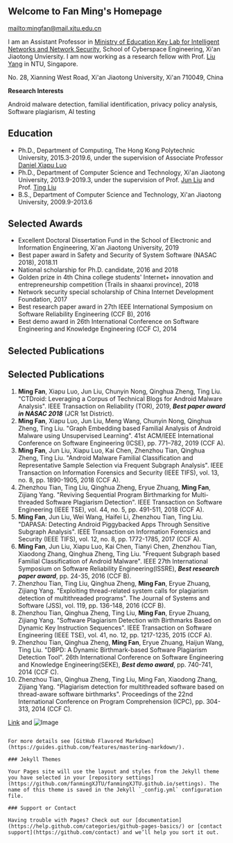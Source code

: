 
## Welcome to Fan Ming's Homepage 

[mailto:mingfan@mail.xjtu.edu.cn](mailto:mingfan@mail.xjtu.edu.cn)

I am an Assistant Professor in [Ministry of Education Key Lab for Intelligent Networks and Network Security](http://nskeylab.xjtu.edu.cn/site/lab/), School of Cyberspace Engineering, Xi'an Jiaotong Unviersity. I am now working as a research fellow with Prof. [Liu Yang](https://www.ntu.edu.sg/home/yangliu/) in NTU, Singapore.



No. 28, Xianning West Road, Xi'an Jiaotong University, Xi'an 710049, China

**Research Interests**

Android malware detection, familial identification, privacy policy analysis, Software plagiarism, AI testing

## Education

- Ph.D., Department of Computing, The Hong Kong Polytechnic University, 2015.3-2019.6, under the supervision of Associate Professor [Daniel Xiapu Luo](https://www4.comp.polyu.edu.hk/~csxluo/)
- Ph.D., Department of Computer Science and Technology, Xi'an Jiaotong University, 2013.9-2019.3, under the supervision of Prof. [Jun Liu](http://gr.xjtu.edu.cn/web/liukeen/1) and Prof. [Ting Liu](http://gr.xjtu.edu.cn/web/tingliu)
- B.S., Department of Computer Science and Technology, Xi'an Jiaotong University, 2009.9-2013.6

## Selected Awards

 - Excellent Doctoral Dissertation Fund in the School of Electronic and Information Engineering, Xi'an Jiaotong University, 2019
 - Best paper award in Safety and Security of System Software (NASAC 2018), 2018.11
 - National scholarship for Ph.D. candidate, 2016 and 2018
 - Golden prize in 4th China college students' Internet+ innovation and entrepreneurship competition (Trails in shaanxi province), 2018
 - Network security special scholarship of China Internet Development Foundation, 2017
 - Best research paper award in 27th IEEE International Symposium on Software Reliability Engineering (CCF B), 2016
 - Best demo award in 26th International Conference on Software Engineering and Knowledge Engineering (CCF C), 2014

## Selected Publications

## Selected Publications

1. **Ming Fan**, Xiapu Luo, Jun Liu, Chunyin Nong, Qinghua Zheng, Ting Liu. "CTDroid: Leveraging a Corpus of Technical Blogs for Android Malware Analysis". IEEE Transaction on Reliability (TOR), 2019, ***Best paper award in NASAC 2018*** (JCR 1st District).
2. **Ming Fan**, Xiapu Luo, Jun Liu, Meng Wang, Chunyin Nong, Qinghua Zheng, Ting Liu. "Graph Embedding based Familial Analysis of Android Malware using Unsupervised Learning". 41st ACM/IEEE International Conference on Software Engineering (ICSE), pp. 771–782, 2019 (CCF A).
3. **Ming Fan**, Jun Liu, Xiapu Luo, Kai Chen, Zhenzhou Tian, Qinghua Zheng, Ting Liu. "Android Malware Familial Classification and Representative Sample Selection via Frequent Subgraph Analysis". IEEE Transaction on Information Forensics and Security (IEEE TIFS), vol. 13, no. 8, pp. 1890-1905, 2018 (CCF A).
4. Zhenzhou Tian, Ting Liu, Qinghua Zheng, Eryue Zhuang, **Ming Fan**, Zijiang Yang. "Reviving Sequential Program Birthmarking for Multi-threaded Software Plagiarism Detection". IEEE Transaction on Software Engineering (IEEE TSE), vol. 44, no. 5, pp. 491-511, 2018 (CCF A).
5. **Ming Fan**, Jun Liu, Wei Wang, Haifei Li, Zhenzhou Tian, Ting Liu. "DAPASA: Detecting Android Piggybacked Apps Through Sensitive Subgraph Analysis". IEEE Transaction on Information Forensics and Security (IEEE TIFS), vol. 12, no. 8, pp. 1772-1785, 2017 (CCF A).
6. **Ming Fan**, Jun Liu, Xiapu Luo, Kai Chen, Tianyi Chen, Zhenzhou Tian, Xiaodong Zhang, Qinghua Zheng, Ting Liu. "Frequent Subgraph based Familial Classification of Android Malware". IEEE 27th International Symposium on Software Reliability Engineering(ISSRE), ***Best research paper award***, pp. 24-35, 2016 (CCF B).
7. Zhenzhou Tian, Ting Liu, Qinghua Zheng, **Ming Fan**, Eryue Zhuang, Zijiang Yang. "Exploiting thread-related system calls for plagiarism detection of multithreaded programs". The Journal of Systems and Software (JSS), vol. 119, pp. 136-148, 2016 (CCF B).
8. Zhenzhou Tian, Qinghua Zheng, Ting Liu, **Ming Fan**, Eryue Zhuang, Zijiang Yang. "Software Plagiarism Detection with Birthmarks Based on Dynamic Key Instruction Sequences". IEEE Transaction on Software Engineering (IEEE TSE), vol. 41, no. 12, pp. 1217-1235, 2015 (CCF A).
9. Zhenzhou Tian, Qinghua Zheng, **Ming Fan**, Eryue Zhuang, Haijun Wang, Ting Liu. "DBPD: A Dynamic Birthmark-based Software Plagiarism Detection Tool". 26th International Conference on Software Engineering and Knowledge Engineering(SEKE), ***Best demo award***, pp. 740-741, 2014 (CCF C).
10. Zhenzhou Tian, Qinghua Zheng, Ting Liu, Ming Fan, Xiaodong Zhang, Zijiang Yang. "Plagiarism detection for multithreaded software based on thread-aware software birthmarks". Proceedings of the 22nd International Conference on Program Comprehension (ICPC), pp. 304-313, 2014 (CCF C).

[Link](url) and ![Image](src)
```

For more details see [GitHub Flavored Markdown](https://guides.github.com/features/mastering-markdown/).

### Jekyll Themes

Your Pages site will use the layout and styles from the Jekyll theme you have selected in your [repository settings](https://github.com/fanmingXJTU/fanmingXJTU.github.io/settings). The name of this theme is saved in the Jekyll `_config.yml` configuration file.

### Support or Contact

Having trouble with Pages? Check out our [documentation](https://help.github.com/categories/github-pages-basics/) or [contact support](https://github.com/contact) and we’ll help you sort it out.
